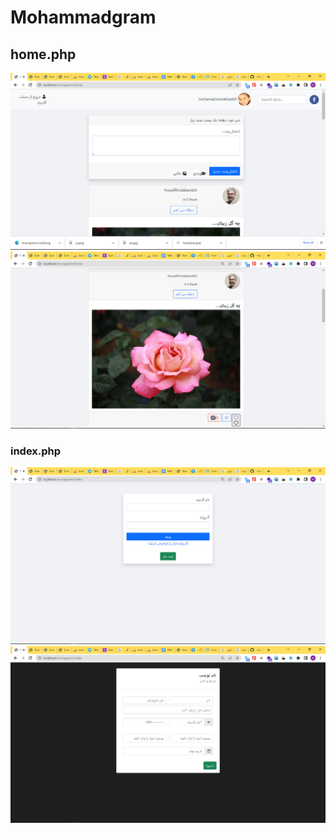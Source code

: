 # Mohammadgram

## home.php

![screen shot](view/img/1.png)
![screen shot](view/img/2.png)
### index.php

![screen shot](/view/img/3.png)
![screen shot](/view/img/4.png)


